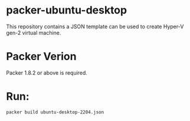 # packer-ubuntu-desktop
This repository contains a JSON template can be used to create Hyper-V gen-2 virtual machine. 

# Packer Verion
Packer 1.8.2 or above is required.

# Run: 
```
packer build ubuntu-desktop-2204.json
```
